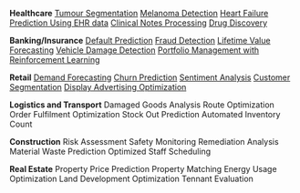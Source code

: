 <b>Healthcare</b>
<a href="https://github.com/Issam28/Brain-tumor-segmentation">Tumour Segmentation</a>
<a href="https://github.com/monkeydunkey/melanomaDetection">Melanoma Detection</a>
<a href="https://github.com/shenyichen105/Deep-Learning-for-Computational-Phenotyping">Heart Failure Prediction Using EHR data</a>
<a href="https://github.com/Cesaros/DeepLearning_ClinicalNotes">Clinical Notes Processing</a>
<a href="https://github.com/deepchem/deepchem">Drug Discovery</a>

<b>Banking/Insurance</b>
<a href="https://github.com/harishpuvvada/LoanDefault-Prediction">Default Prediction</a>
<a href="https://github.com/georgymh/ml-fraud-detection">Fraud Detection</a>
<a href="https://github.com/CamDavidsonPilon/lifetimes">Lifetime Value Forecasting</a>
<a href="https://github.com/Souldiv/car-damage-assessment-pytorch">Vehicle Damage Detection</a>
<a href="https://github.com/liangzp/Reinforcement-learning-in-portfolio-management-">Portfolio Management with Reinforcement Learning</a>

<b>Retail</b>
<a href="https://github.com/datageekette/rossmann_TSA_forecasts">Demand Forecasting</a>
<a href="https://github.com/Dpananos/Retail-Churn">Churn Prediction</a>
<a href="https://github.com/adeshpande3/LSTM-Sentiment-Analysis">Sentiment Analysis</a>
<a href="https://github.com/jalajthanaki/Customer_segmentation">Customer Segmentation</a>
<a href="https://github.com/rk2900/bidding-machine">Display Advertising Optimization</a>

<b>Logistics and Transport</b>
Damaged Goods Analysis
Route Optimization
Order Fulfilment Optimization
Stock Out Prediction
Automated Inventory Count 

<b>Construction</b>
Risk Assessment
Safety Monitoring
Remediation Analysis
Material Waste Prediction
Optimized Staff Scheduling

<b>Real Estate</b>
Property Price Prediction
Property Matching
Energy Usage Optimization
Land Development Optimization
Tennant Evaluation
